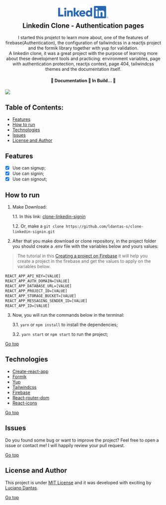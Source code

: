 <h2 align="center"><img src="./src/assets/images/logo_linkedin.png" width="162px"> <br>
Linkedin Clone - Authentication pages</h2>

<!-- #descrição -->
<p align="center">
I started this projetct to learn more about, one of the features of firebase(Authentication), the configuration of tailwindcss in a reactjs project and the formik library together with yup for validation. <br>
A linkedin clone, it was a great project with the purpose of learning more about these development tools and practicing: environment variables, page with authentication protection, reactjs context, page 404, tailwindcss themes and the documentation itself.</p>

<!-- #tatus do projeto -->
<h4 align="center">
	🚧  Documentation 🚀 In Build...  🚧
</h4>
<p></p>

<!-- #Screen -->

<img align="center" src="https://i.imgur.com/Wce8vSt.png" />
<p></p>

<!-- #tabela de conteudo -->

## Table of Contents:

- [Features](#features)
- [How to run](#how-to-run)
- [Technologies](#technologies)
- [Issues](#issues)
- [License and Author](#license-and-author)

## Features

- [x] Use can signup;
- [x] Use can signin;
- [x] Use can signout;

<!-- [Go top](#table-of-contents) -->

## How to run

1. Make Download:

   1.1. In this link: [clone-linkedin-signin](https://github.com/ldantas-s/clone-linkedin-signin/archive/main.zip)

   1.2. Or, make a `git clone https://github.com/ldantas-s/clone-linkedin-signin.git`

2. After that you make download or clone repository, in the project folder you should create a .env file with the variables below and yours values:

> The tutorial in this [Creating a project on Firebase](https://ldantas-s.medium.com/criando-um-projeto-no-firebase-6222dfa71a63) it will help you create a project in the firebase and get the values to apply on the variables below.

```
REACT_APP_API_KEY=[VALUE]
REACT_APP_AUTH_DOMAIN=[VALUE]
REACT_APP_DATABASE_URL=[VALUE]
REACT_APP_PROJECT_ID=[VALUE]
REACT_APP_STORAGE_BUCKET=[VALUE]
REACT_APP_MESSAGING_SENDER_ID=[VALUE]
REACT_APP_ID=[VALUE]
```

3. Now, you will run the commands below in the terminal:

   3.1. `yarn` or `npm install` to install the dependencies;

   3.2. `yarn start` or `npm start` to run the project;

[Go top](#table-of-contents)

## Technologies

- [Create-react-app](https://create-react-app.dev/)
- [Formik](https://formik.org/)
- [Yup](https://github.com/jquense/yup)
- [Tailwindcss](https://tailwindcss.com/)
- [Firebase](https://firebase.google.com/)
- [React-router-dom](https://reactrouter.com/web/guides/quick-start)
- [React-icons](https://react-icons.github.io/react-icons/)

[Go top](#table-of-contents)

## Issues

Do you found some bug or want to improve the project? Feel free to open a issue or contact me! I will happily review your pull request.

[Go top](#table-of-contents)

## License and Author

This project is under [MIT License](https://github.com/ldantas-s/clone-linkedin-signin/blob/main/LICENSE) and it was developed with exciting by [Luciano Dantas](https://github.com/ldantas-s).

[Go top](#table-of-contents)
